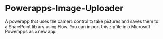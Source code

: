 # Powerapps-Image-Uploader
A powerapp that uses the camera control to take pictures and saves them to a SharePoint library using Flow. 
You can import this zipfile into Microsoft Powerapps as a new app. 
